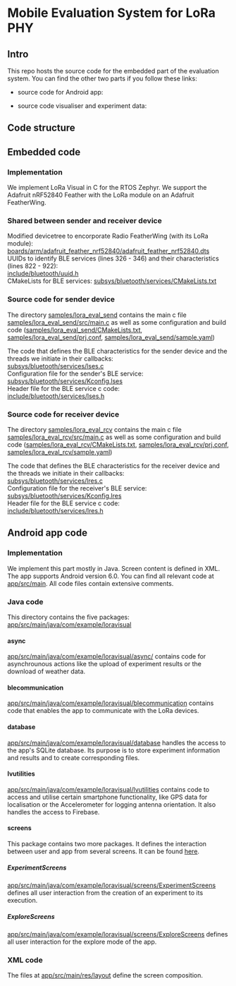 # Mobile Evaluation System for LoRa PHY

## Intro

This repo hosts the source code for the embedded part of the evaluation system.
You can find the other two parts if you follow these links:
- source code for Android app:

- source code visualiser and experiment data:

## Code structure
## Embedded code

### Implementation

We implement LoRa Visual in C for the RTOS Zephyr.
We support the Adafruit nRF52840 Feather with the LoRa module on an Adafruit FeatherWing.

### Shared between sender and receiver device
Modified devicetree to encorporate Radio FeatherWing (with its LoRa module):  
[boards/arm/adafruit_feather_nrf52840/adafruit_feather_nrf52840.dts](./boards/arm/adafruit_feather_nrf52840/adafruit_feather_nrf52840.dts)  
UUIDs to identify BLE services (lines 326 - 346) and their characteristics (lines 822 - 922):  
[include/bluetooth/uuid.h](./include/bluetooth/uuid.h)  
CMakeLists for BLE services:
[subsys/bluetooth/services/CMakeLists.txt](./subsys/bluetooth/services/CMakeLists.txt)

### Source code for sender device
The directory [samples/lora_eval_send](./samples/lora_eval_send) contains the main c file [samples/lora_eval_send/src/main.c](./samples/lora_eval_send/src/main.c) as well as some configuration and build code ([samples/lora_eval_send/CMakeLists.txt](./samples/lora_eval_send/CMakeLists.txt), [samples/lora_eval_send/prj.conf](./samples/lora_eval_send/prj.conf), [samples/lora_eval_send/sample.yaml](./samples/lora_eval_send/sample.yaml))  

The code that defines the BLE characteristics for the sender device and the threads we initiate in their callbacks:  
[subsys/bluetooth/services/lses.c](./subsys/bluetooth/services/lses.c)  
Configuration file for the sender's BLE service:  
[subsys/bluetooth/services/Kconfig.lses](./subsys/bluetooth/services/Kconfig.lses)  
Header file for the BLE service c code:  
[include/bluetooth/services/lses.h](./include/bluetooth/services/lses.h)  

### Source code for receiver device
The directory [samples/lora_eval_rcv](./samples/lora_eval_rcv) contains the main c file [samples/lora_eval_rcv/src/main.c](./samples/lora_eval_rcv/src/main.c) as well as some configuration and build code ([samples/lora_eval_rcv/CMakeLists.txt](./samples/lora_eval_rcv/CMakeLists.txt), [samples/lora_eval_rcv/prj.conf](./samples/lora_eval_rcv/prj.conf), [samples/lora_eval_rcv/sample.yaml](./samples/lora_eval_rcv/sample.yaml))  

The code that defines the BLE characteristics for the receiver device and the threads we initiate in their callbacks:  
[subsys/bluetooth/services/lres.c](./subsys/bluetooth/services/lres.c)  
Configuration file for the receiver's BLE service:  
[subsys/bluetooth/services/Kconfig.lres](./subsys/bluetooth/services/Kconfig.lres)  
Header file for the BLE service c code:  
[include/bluetooth/services/lres.h](./include/bluetooth/services/lres.h) 

## Android app code
### Implementation

We implement this part mostly in Java. Screen content is defined in XML.
The app supports Android version 6.0. 
You can find all relevant code at [app/src/main](./app/src/main).
All code files contain extensive comments.


### Java code
This directory contains the five packages: [app/src/main/java/com/example/loravisual](./app/src/main/java/com/example/loravisual)

#### async
[app/src/main/java/com/example/loravisual/async/](./app/src/main/java/com/example/loravisual/async/) contains code for asynchrounous actions like the upload of experiment results or the download of weather data.

#### blecommunication
[app/src/main/java/com/example/loravisual/blecommunication](./app/src/main/java/com/example/loravisual/blecommunication) contains code that enables the app to communicate with the LoRa devices.

#### database
[app/src/main/java/com/example/loravisual/database](./app/src/main/java/com/example/loravisual/database) handles the access to the app's SQLite database. Its purpose is to store experiment information and results and to create corresponding files.

#### lvutilities
[app/src/main/java/com/example/loravisual/lvutilities](./app/src/main/java/com/example/loravisual/lvutilities) contains code to access and utilise certain smartphone functionality, like GPS data for localisation or the Accelerometer for logging antenna orientation. It also handles the access to Firebase.

#### screens
This package contains two more packages. It defines the interaction between user and app from several screens. It can be found [here](./app/src/main/java/com/example/loravisual/screens).
##### ExperimentScreens
[app/src/main/java/com/example/loravisual/screens/ExperimentScreens](./app/src/main/java/com/example/loravisual/screens/ExperimentScreens) defines all user interaction from the creation of an experiment to its execution.

##### ExploreScreens
[app/src/main/java/com/example/loravisual/screens/ExploreScreens](./app/src/main/java/com/example/loravisual/screens/ExploreScreens) defines all user interaction for the explore mode of the app.

### XML code
The files at [app/src/main/res/layout](./app/src/main/res/layout) define the screen composition.

